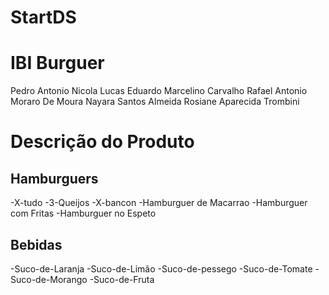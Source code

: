 # StartDS

  IBI Burguer
===============================================================
  
  Pedro Antonio Nicola
  Lucas Eduardo Marcelino Carvalho
  Rafael Antonio Moraro De Moura
  Nayara Santos Almeida
  Rosiane Aparecida Trombini
  
  Descrição do Produto
 ===============================================================
  Hamburguers
-----------------------------------------------------------------
  -X-tudo
  -3-Queijos
  -X-bancon
  -Hamburguer de Macarrao
  -Hamburguer com Fritas
  -Hamburguer no Espeto
  
  Bebidas
-----------------------------------------------------------------
  -Suco-de-Laranja
  -Suco-de-Limão
  -Suco-de-pessego
  -Suco-de-Tomate
  -Suco-de-Morango
  -Suco-de-Fruta
 
